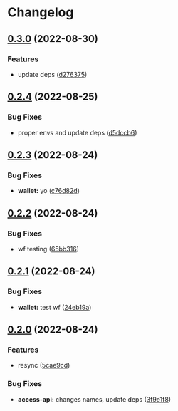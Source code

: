 # Changelog

## [0.3.0](https://github.com/web3-storage/ucan-protocol/compare/wallet-v0.2.4...wallet-v0.3.0) (2022-08-30)


### Features

* update deps ([d276375](https://github.com/web3-storage/ucan-protocol/commit/d2763750159ad56132f0b002ff5f50cc36fce20c))

## [0.2.4](https://github.com/web3-storage/ucan-protocol/compare/wallet-v0.2.3...wallet-v0.2.4) (2022-08-25)


### Bug Fixes

* proper envs and update deps ([d5dccb6](https://github.com/web3-storage/ucan-protocol/commit/d5dccb6e9c23b5ddbdffa4c67c04d195524b38f2))

## [0.2.3](https://github.com/web3-storage/ucan-protocol/compare/wallet-v0.2.2...wallet-v0.2.3) (2022-08-24)


### Bug Fixes

* **wallet:** yo ([c76d82d](https://github.com/web3-storage/ucan-protocol/commit/c76d82deb561527163d17664973318648e351097))

## [0.2.2](https://github.com/web3-storage/ucan-protocol/compare/wallet-v0.2.1...wallet-v0.2.2) (2022-08-24)


### Bug Fixes

* wf testing ([65bb316](https://github.com/web3-storage/ucan-protocol/commit/65bb31671f2e7475a0c7a353e5cbb8ba07855ddb))

## [0.2.1](https://github.com/web3-storage/ucan-protocol/compare/wallet-v0.2.0...wallet-v0.2.1) (2022-08-24)


### Bug Fixes

* **wallet:** test wf ([24eb19a](https://github.com/web3-storage/ucan-protocol/commit/24eb19a6d141ee0e74dac005560e055abc051181))

## [0.2.0](https://github.com/web3-storage/ucan-protocol/compare/wallet-v0.1.0...wallet-v0.2.0) (2022-08-24)


### Features

* resync ([5cae9cd](https://github.com/web3-storage/ucan-protocol/commit/5cae9cd55cfcc06046eb23a2f33931299dd07ff5))


### Bug Fixes

* **access-api:** changes names, update deps ([3f9e1f8](https://github.com/web3-storage/ucan-protocol/commit/3f9e1f800728f57a9b194154c1b2e0133aa5bca4))
